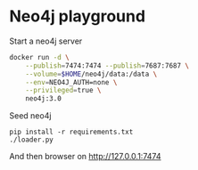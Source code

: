 # Neo4j playground

Start a neo4j server

```bash
docker run -d \
    --publish=7474:7474 --publish=7687:7687 \
    --volume=$HOME/neo4j/data:/data \
    --env=NEO4J_AUTH=none \
    --privileged=true \
    neo4j:3.0
```

Seed neo4j

```
pip install -r requirements.txt
./loader.py
```

And then browser on http://127.0.0.1:7474
